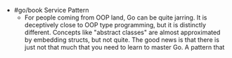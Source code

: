 - #go/book Service Pattern
	- For people coming from OOP land, Go can be quite jarring. It is deceptively close to OOP type programming, but it is distinctly different. Concepts like "abstract classes" are almost approximated by embedding structs, but not quite. The good news is that there is just not that much that you need to learn to master Go. A pattern that